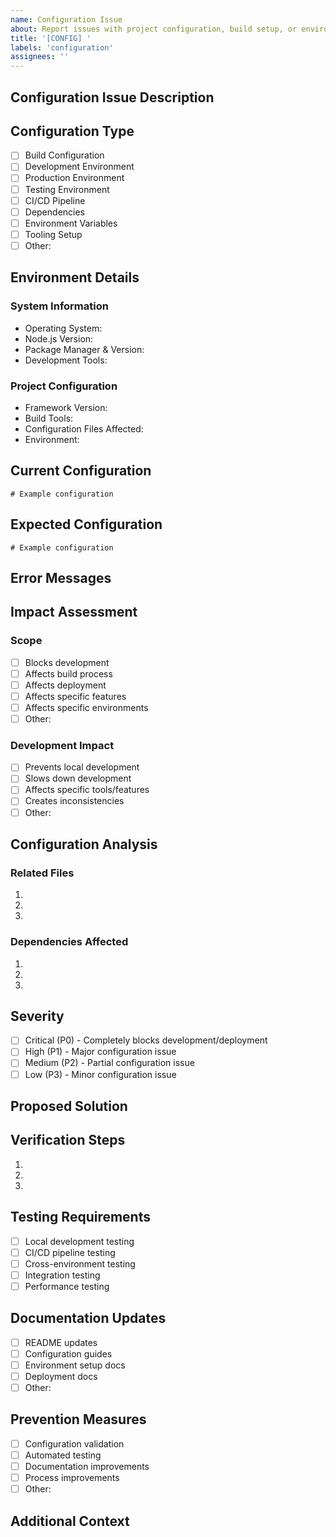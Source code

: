 ```yaml
---
name: Configuration Issue
about: Report issues with project configuration, build setup, or environment
title: '[CONFIG] '
labels: 'configuration'
assignees: ''
---
```


## Configuration Issue Description
<!-- Provide a clear description of the configuration issue -->

## Configuration Type
- [ ] Build Configuration
- [ ] Development Environment
- [ ] Production Environment
- [ ] Testing Environment
- [ ] CI/CD Pipeline
- [ ] Dependencies
- [ ] Environment Variables
- [ ] Tooling Setup
- [ ] Other: <!-- specify -->

## Environment Details
### System Information
- Operating System: 
- Node.js Version: 
- Package Manager & Version: 
- Development Tools: <!-- IDE, CLI tools, etc. -->

### Project Configuration
- Framework Version: 
- Build Tools: 
- Configuration Files Affected: 
- Environment: <!-- development, staging, production -->

## Current Configuration
<!-- Describe or show the current configuration -->
```
# Example configuration
```

## Expected Configuration
<!-- Describe or show the expected configuration -->
```
# Example configuration
```

## Error Messages
<!-- Include any error messages, logs, or stack traces -->

## Impact Assessment
### Scope
- [ ] Blocks development
- [ ] Affects build process
- [ ] Affects deployment
- [ ] Affects specific features
- [ ] Affects specific environments
- [ ] Other: <!-- specify -->

### Development Impact
- [ ] Prevents local development
- [ ] Slows down development
- [ ] Affects specific tools/features
- [ ] Creates inconsistencies
- [ ] Other: <!-- specify -->

## Configuration Analysis
### Related Files
<!-- List configuration files or scripts affected -->
1. 
2. 
3. 

### Dependencies Affected
<!-- List any dependencies impacted -->
1. 
2. 
3. 

## Severity
- [ ] Critical (P0) - Completely blocks development/deployment
- [ ] High (P1) - Major configuration issue
- [ ] Medium (P2) - Partial configuration issue
- [ ] Low (P3) - Minor configuration issue

## Proposed Solution
<!-- If you have suggestions for fixing the configuration -->

## Verification Steps
<!-- Steps to verify the configuration fix -->
1. 
2. 
3. 

## Testing Requirements
- [ ] Local development testing
- [ ] CI/CD pipeline testing
- [ ] Cross-environment testing
- [ ] Integration testing
- [ ] Performance testing

## Documentation Updates
<!-- List documentation that needs updating -->
- [ ] README updates
- [ ] Configuration guides
- [ ] Environment setup docs
- [ ] Deployment docs
- [ ] Other: <!-- specify -->

## Prevention Measures
- [ ] Configuration validation
- [ ] Automated testing
- [ ] Documentation improvements
- [ ] Process improvements
- [ ] Other: <!-- specify -->

## Additional Context
<!-- Add any other context about the configuration issue here --> 